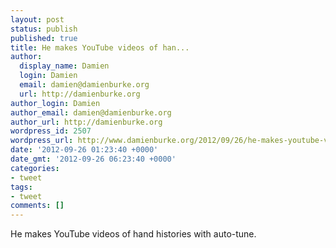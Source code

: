 ```yaml
---
layout: post
status: publish
published: true
title: He makes YouTube videos of han...
author:
  display_name: Damien
  login: Damien
  email: damien@damienburke.org
  url: http://damienburke.org
author_login: Damien
author_email: damien@damienburke.org
author_url: http://damienburke.org
wordpress_id: 2507
wordpress_url: http://www.damienburke.org/2012/09/26/he-makes-youtube-videos-of-han/
date: '2012-09-26 01:23:40 +0000'
date_gmt: '2012-09-26 06:23:40 +0000'
categories:
- tweet
tags:
- tweet
comments: []
---
```

<p>He makes YouTube videos of hand histories with auto-tune.</p>
